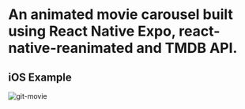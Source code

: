 # An animated movie carousel built using React Native Expo, react-native-reanimated and TMDB API.

## iOS Example

![git-movie](https://github.com/saadsiddiqui07/movie-carousel/assets/53810119/94e78b0a-e976-4684-a83a-5e8983626174)
